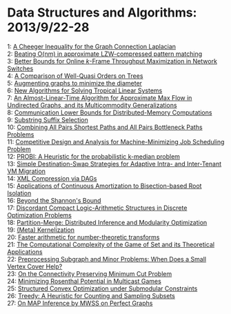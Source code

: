 # Data Structures and Algorithms: 2013/9/22-28  
1: [A Cheeger Inequality for the Graph Connection Laplacian](https://doi.org/10.48550/arXiv.1204.3873)  
2: [Beating O(nm) in approximate LZW-compressed pattern matching](https://doi.org/10.48550/arXiv.1308.6509)  
3: [Better Bounds for Online $k$-Frame Throughput Maximization in Network  Switches](https://doi.org/10.48550/arXiv.1309.4919)  
4: [A Comparison of Well-Quasi Orders on Trees](https://doi.org/10.48550/arXiv.1309.5130)  
5: [Augmenting graphs to minimize the diameter](https://doi.org/10.48550/arXiv.1309.5172)  
6: [New Algorithms for Solving Tropical Linear Systems](https://doi.org/10.48550/arXiv.1309.5206)  
7: [An Almost-Linear-Time Algorithm for Approximate Max Flow in Undirected  Graphs, and its Multicommodity Generalizations](https://doi.org/10.48550/arXiv.1304.2338)  
8: [Communication Lower Bounds for Distributed-Memory Computations](https://doi.org/10.48550/arXiv.1307.1805)  
9: [Substring Suffix Selection](https://doi.org/10.48550/arXiv.1309.5618)  
10: [Combining All Pairs Shortest Paths and All Pairs Bottleneck Paths  Problems](https://doi.org/10.48550/arXiv.1309.5687)  
11: [Competitive Design and Analysis for Machine-Minimizing Job Scheduling  Problem](https://doi.org/10.48550/arXiv.1309.5697)  
12: [PROBI: A Heuristic for the probabilistic k-median problem](https://doi.org/10.48550/arXiv.1309.5781)  
13: [Simple Destination-Swap Strategies for Adaptive Intra- and Inter-Tenant  VM Migration](https://doi.org/10.48550/arXiv.1309.5826)  
14: [XML Compression via DAGs](https://doi.org/10.48550/arXiv.1309.5927)  
15: [Applications of Continuous Amortization to Bisection-based Root  Isolation](https://doi.org/10.48550/arXiv.1309.5991)  
16: [Beyond the Shannon's Bound](https://doi.org/10.48550/arXiv.1309.6069)  
17: [Discordant Compact Logic-Arithmetic Structures in Discrete Optimization  Problems](https://doi.org/10.48550/arXiv.1309.6078)  
18: [Partition-Merge: Distributed Inference and Modularity Optimization](https://doi.org/10.48550/arXiv.1309.6129)  
19: [(Meta) Kernelization](https://doi.org/10.48550/arXiv.0904.0727)  
20: [Faster arithmetic for number-theoretic transforms](https://doi.org/10.48550/arXiv.1205.2926)  
21: [The Computational Complexity of the Game of Set and its Theoretical  Applications](https://doi.org/10.48550/arXiv.1309.6504)  
22: [Preprocessing Subgraph and Minor Problems: When Does a Small Vertex  Cover Help?](https://doi.org/10.48550/arXiv.1206.4912)  
23: [On the Connectivity Preserving Minimum Cut Problem](https://doi.org/10.48550/arXiv.1309.6689)  
24: [Minimizing Rosenthal Potential in Multicast Games](https://doi.org/10.48550/arXiv.1309.6797)  
25: [Structured Convex Optimization under Submodular Constraints](https://doi.org/10.48550/arXiv.1309.6850)  
26: [Treedy: A Heuristic for Counting and Sampling Subsets](https://doi.org/10.48550/arXiv.1309.6851)  
27: [On MAP Inference by MWSS on Perfect Graphs](https://doi.org/10.48550/arXiv.1309.6872)  